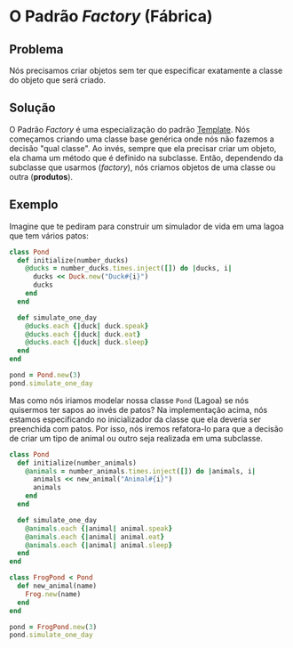 # O Padrão *Factory* (Fábrica)

## Problema
Nós precisamos criar objetos sem ter que especificar exatamente a classe do objeto que será criado.

## Solução
O Padrão *Factory* é uma especialização do padrão [Template](template.md). Nós começamos criando
uma classe base genérica onde nós não fazemos a decisão "qual classe". Ao invés, sempre que ela precisar
criar um objeto, ela chama um método que é definido na subclasse. Então, dependendo da subclasse que
usarmos (*factory*), nós criamos objetos de uma classe ou outra (**produtos**).

## Exemplo
Imagine que te pediram para construir um simulador de vida em uma lagoa que tem vários patos:

```ruby
class Pond
  def initialize(number_ducks)
    @ducks = number_ducks.times.inject([]) do |ducks, i|
      ducks << Duck.new("Duck#{i}")
      ducks
    end
  end

  def simulate_one_day
    @ducks.each {|duck| duck.speak}
    @ducks.each {|duck| duck.eat}
    @ducks.each {|duck| duck.sleep}
  end
end

pond = Pond.new(3)
pond.simulate_one_day
```

Mas como nós iriamos modelar nossa classe `Pond` (Lagoa) se nós quisermos ter sapos ao invés de patos?
Na implementação acima, nós estamos especificando no inicializador da classe que ela deveria ser
preenchida com patos. Por isso, nós iremos refatora-lo para que a decisão de criar um tipo de animal
ou outro seja realizada em uma subclasse.

```ruby
class Pond
  def initialize(number_animals)
    @animals = number_animals.times.inject([]) do |animals, i|
      animals << new_animal("Animal#{i}")
      animals
    end
  end

  def simulate_one_day
    @animals.each {|animal| animal.speak}
    @animals.each {|animal| animal.eat}
    @animals.each {|animal| animal.sleep}
  end
end

class FrogPond < Pond
  def new_animal(name)
    Frog.new(name)
  end
end

pond = FrogPond.new(3)
pond.simulate_one_day
```
